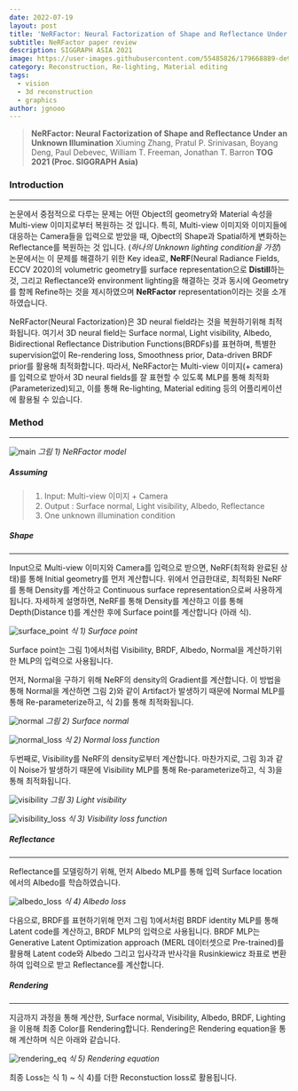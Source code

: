 ```yaml
---
date: 2022-07-19
layout: post
title: 'NeRFactor: Neural Factorization of Shape and Reflectance Under an Unknown Illumination'
subtitle: NeRFactor paper review
description: SIGGRAPH ASIA 2021
image: https://user-images.githubusercontent.com/55485826/179668889-de983eb0-1483-473d-8de2-8269e372d2f2.png
category: Reconstruction, Re-lighting, Material editing
tags:
  - vision
  - 3d reconstruction
  - graphics
author: jgnooo
---
```


> **NeRFactor: Neural Factorization of Shape and Reflectance Under an Unknown Illumination**
> Xiuming Zhang, Pratul P. Srinivasan, Boyang Deng, Paul Debevec, William T. Freeman, Jonathan T. Barron
> **TOG 2021 (Proc. SIGGRAPH Asia)**

### Introduction
---
논문에서 중점적으로 다루는 문제는 어떤 Object의 geometry와 Material 속성을 Multi-view 이미지로부터 복원하는 것 입니다. 특히, Multi-view 이미지와 이미지들에 대응하는 Camera들을 입력으로 받았을 때, Ojbect의 Shape과 Spatial하게 변화하는 Reflectance를 복원하는 것 입니다. (_하나의 Unknown lighting condition을 가정_) 논문에서는 이 문제를 해결하기 위한 Key idea로, **NeRF**(Neural Radiance Fields, ECCV 2020)의 volumetric geometry를 surface representation으로 **Distill**하는것, 그리고 Reflectance와 environment lighting을 해결하는 것과 동시에 Geometry를 함께 Refine하는 것을 제시하였으며 **NeRFactor** representation이라는 것을 소개하였습니다.

NeRFactor(Neural Factorization)은 3D neural field라는 것을 복원하기위해 최적화됩니다. 여기서 3D neural field는 Surface normal, Light visibility, Albedo, Bidirectional Reflectance Distribution Functions(BRDFs)를 표현하며, 특별한 supervision없이 Re-rendering loss, Smoothness prior, Data-driven BRDF prior를 활용해 최적화합니다. 따라서, NeRFactor는 Multi-view 이미지(+ camera)를 입력으로 받아서 3D neural fields를 잘 표현할 수 있도록 MLP를 통해 최적화(Parameterized)되고, 이를 통해 Re-lighting, Material editing 등의 어플리케이션에 활용될 수 있습니다.

### Method
---
![main](https://user-images.githubusercontent.com/55485826/179673208-34d8cb40-2912-4446-a34d-58a36a357953.png)
    _그림 1) NeRFactor model_

##### Assuming
>    1. Input: Multi-view 이미지 + Camera
>    2. Output : Surface normal, Light visibility, Albedo, Reflectance
>    3. One unknown illumination condition

##### Shape
---
Input으로 Multi-view 이미지와 Camera를 입력으로 받으면, NeRF(최적화 완료된 상태)를 통해 Initial geometry를 먼저 계산합니다. 위에서 언급한대로, 최적화된 NeRF를 통해 Density를 계산하고 Continuous surface representation으로써 사용하게 됩니다. 자세하게 설명하면, NeRF를 통해 Density를 계산하고 이를 통해 Depth(Distance t)를 계산한 후에 Surface point를 계산합니다 (아래 식).

![surface_point](https://user-images.githubusercontent.com/55485826/179676591-f9e390f5-7324-4a42-917d-98ad51cdeb4a.png)
    _식 1) Surface point_

Surface point는 그림 1)에서처럼 Visibility, BRDF, Albedo, Normal을 계산하기위한 MLP의 입력으로 사용됩니다.

먼저, Normal을 구하기 위해 NeRF의 density의 Gradient를 계산합니다. 이 방법을 통해 Normal을 계산하면 그림 2)와 같이 Artifact가 발생하기 때문에 Normal MLP를 통해 Re-parameterize하고, 식 2)를 통해 최적화됩니다.

![normal](https://user-images.githubusercontent.com/55485826/179677256-efc66c4d-611c-4b29-9369-43861367c9b9.png)
    _그림 2) Surface normal_

![normal_loss](https://user-images.githubusercontent.com/55485826/179677722-6624448c-6537-49d1-ba0c-ebf4f27f891c.png)
    _식 2) Normal loss function_

두번째로, Visibility를 NeRF의 density로부터 계산합니다. 마찬가지로, 그림 3)과 같이 Noise가 발생하기 때문에 Visibility MLP를 통해 Re-parameterize하고, 식 3)을 통해 최적화됩니다.

![visibility](https://user-images.githubusercontent.com/55485826/179678594-5592db97-1179-4e6b-93fc-79c6b8cb2411.png)
    _그림 3) Light visibility_

![visibility_loss](https://user-images.githubusercontent.com/55485826/179678584-c10db7ca-9a70-48f3-8fe8-7cbc2747ace4.png)
    _식 3) Visibility loss function_

##### Reflectance
---
Reflectance를 모델링하기 위해, 먼저 Albedo MLP를 통해 입력 Surface location에서의 Albedo를 학습하였습니다.

![albedo_loss](https://user-images.githubusercontent.com/55485826/179681138-46331815-9df8-4464-a7da-1c8b13801715.png)
    _식 4) Albedo loss_

다음으로, BRDF를 표현하기위해 먼저 그림 1)에서처럼 BRDF identity MLP를 통해 Latent code를 계산하고, BRDF MLP의 입력으로 사용됩니다. BRDF MLP는 Generative Latent Optimization approach (MERL 데이터셋으로 Pre-trained)를 활용해 Latent code와 Albedo 그리고 입사각과 반사각을 Rusinkiewicz 좌표로 변환하여 입력으로 받고 Reflectance를 계산합니다.

##### Rendering
---
지금까지 과정을 통해 계산한, Surface normal, Visibility, Albedo, BRDF, Lighting을 이용해 최종 Color를 Rendering합니다. Rendering은 Rendering equation을 통해 계산하며 식은 아래와 같습니다.

![rendering_eq](https://user-images.githubusercontent.com/55485826/179683499-2109de78-7254-47a9-9cc7-2b056b0da4de.png)
    _식 5) Rendering equation_

최종 Loss는 식 1) ~ 식 4)를 더한 Reconstuction loss로 활용됩니다.